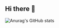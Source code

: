 ## Hi there 👋

<!--
**c19sugeta/c19sugeta** is a ✨ _special_ ✨ repository because its `README.md` (this file) appears on your GitHub profile.

Here are some ideas to get you started:

- 🔭 I’m currently working on ...
- 🌱 I’m currently learning ...
- 👯 I’m looking to collaborate on ...
- 🤔 I’m looking for help with ...
- 💬 Ask me about ...
- 📫 How to reach me: ...
- 😄 Pronouns: ...
- ⚡ Fun fact: ...

most language
[![Top Langs](https://github-readme-stats.vercel.app/api/top-langs/?username=c19sugeta&layout=donut)](https://github.com/c19sugeta/github-readme-stats)

-->

![Anurag's GitHub stats](https://github-readme-stats.vercel.app/api?username=c19sugeta&show_icons=true&theme=radical)
